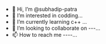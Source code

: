 - 👋 Hi, I’m @subhadip-patra
- 👀 I’m interested in codding...
- 🌱 I’m currently learning c++ ...
- 💞️ I’m looking to collaborate on ---...
- 📫 How to reach me ----...

<!---
subhadip-patra/subhadip-patra is a ✨ special ✨ repository because its `README.md` (this file) appears on your GitHub profile.
You can click the Preview link to take a look at your changes.
--->
